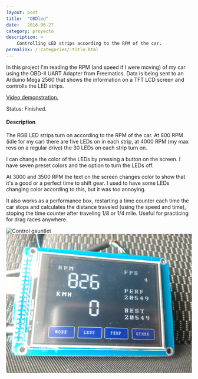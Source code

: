 ```yaml
---
layout: post
title:  "OBDled"
date:   2016-06-27
category: proyecto
description: >
    Controlling LED strips according to the RPM of the car.
permalink: /:categories/:title.html
---
```


In this project I'm reading the RPM (and speed if I were moving) of my car using the OBD-II UART Adapter from Freematics. Data is being sent to an Arduino Mega 2560 that shows the information on a TFT LCD screen and controlls the LED strips. 

[Video demonstration.](https://www.youtube.com/watch?v=DE5WhKwGWoQ)

Status: Finished.

#### Description

The RGB LED strips turn on according to the RPM of the car. At 800 RPM (idle for my car) there are five LEDs on in each strip, at 4000 RPM (my max revs on a regular drive) the 30 LEDs on each strip turn on.

I can change the color of the LEDs by pressing a button on the screen. I have seven preset colors and the option to turn the LEDs off.

At 3000 and 3500 RPM the text on the screen changes color to show that it's a good or a perfect time to shift gear. I used to have some LEDs changing color according to this, but it was too annoying.

It also works as a performance box, restarting a time counter each time the car stops and calculates the distance traveled (using the speed and time), stoping the time counter after traveling 1/8 or 1/4 mile. Useful for practicing for drag races anywhere.

![Control gauntlet](/assets/img/projects-luis/obd-hardware.jpg)
![Control gauntlet](/assets/img/projects-luis/obd-screen.jpg)